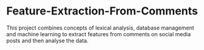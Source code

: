# Feature-Extraction-From-Comments
This project combines concepts of lexical analysis, database management and machine learning to extract features from comments on social media posts and then analyse the data.
